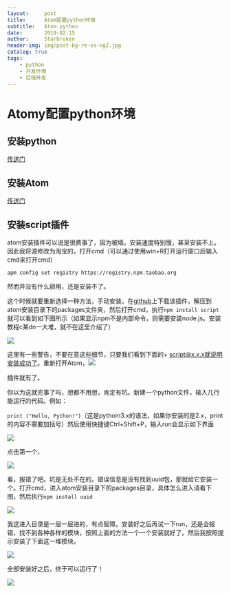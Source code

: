 ```yaml
---
layout:     post
title:      Atom配置python环境
subtitle:   Atom python
date:       2019-02-15
author:     Starbroken
header-img: img/post-bg-re-vs-ng2.jpg
catalog: true
tags:
    - python
    - 开发环境
    - 后端开发
---
```

# Atomy配置python环境

## 安装python

[传送门](https://www.python.org/)

## 安装Atom

[传送门](https://atom.io/)

## 安装script插件

atom安装插件可以说是很费事了，因为被墙，安装速度特别慢，甚至安装不上。因此我将源修改为淘宝的，打开cmd（可以通过使用win+R打开运行窗口后输入cmd来打开cmd）
```
apm config set registry https://registry.npm.taobao.org  
```

然而并没有什么卵用，还是安装不了。

这个时候就要重新选择一种方法，手动安装。在[github](https://github.com/rgbkrk/atom-script)上下载该插件，解压到atom安装目录下的packages文件夹，然后打开cmd，执行`npm install script`就可以看到如下图所示（如果显示npm不是内部命令，则需要安装node.js。安装教程c某dn一大堆，就不在这里介绍了）

![](https://cloud-minapp-15476.cloud.ifanrusercontent.com/1gvcBc96tbLFGiM5.png)

这里有一些警告，不要在意这些细节，只要我们看到下面的+ script@x.x.x就说明安装成功了。重新打开Atom，![](https://cloud-minapp-15476.cloud.ifanrusercontent.com/1gvcBcgsRFuYP1On.png)

插件就有了。

你以为这就完事了吗，想都不用想，肯定有坑。新建一个python文件，输入几行能运行的代码。例如：

`print ("Hello, Python!")`（这是pythom3.x的语法，如果你安装的是2.x，print的内容不需要加括号）然后使用快捷键Ctrl+Shift+P，输入run会显示如下界面

![](https://cloud-minapp-15476.cloud.ifanrusercontent.com/1gvcFJs4YyYnLqo6.png)

点击第一个，

![](https://cloud-minapp-15476.cloud.ifanrusercontent.com/1gvcBcBa7whuiMfv.png)

看，报错了吧。坑是无处不在的。错误信息是没有找到uuid包，那就给它安装一个。打开cmd，进入atom安装目录下的packages目录，具体怎么进入请看下图，然后执行`npm install uuid`

![](https://cloud-minapp-15476.cloud.ifanrusercontent.com/1gvcWJvRhOBOaRsZ.png)

我这进入目录是一层一层进的，有点智障。安装好之后再试一下run，还是会报错，找不到各种各样的模块，按照上面的方法一个一个安装就好了。然后我按照提示安装了下面这一堆模块。

![](https://cloud-minapp-15476.cloud.ifanrusercontent.com/1gvcBcDeOnrHTGV7.png)

全部安装好之后，终于可以运行了！

![](https://cloud-minapp-15476.cloud.ifanrusercontent.com/1gvcg3ZiB38iYCeO.png)

